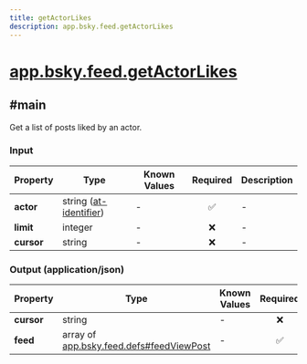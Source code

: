 ```yaml
---
title: getActorLikes
description: app.bsky.feed.getActorLikes
---
```


# [app.bsky.feed.getActorLikes](https://github.com/myConsciousness/atproto.dart/blob/main/lexicons/app/bsky/feed/getActorLikes.json)

## #main

Get a list of posts liked by an actor.

### Input

| Property | Type | Known Values | Required | Description |
| --- | --- | --- | :---: | --- |
| **actor** | string ([at-identifier](https://atproto.com/specs/lexicon#at-identifier)) | - | ✅ | - |
| **limit** | integer | - | ❌ | - |
| **cursor** | string | - | ❌ | - |

### Output (application/json)

| Property | Type | Known Values | Required | Description |
| --- | --- | --- | :---: | --- |
| **cursor** | string | - | ❌ | - |
| **feed** | array of [app.bsky.feed.defs#feedViewPost](../../../../lexicons/app/bsky/feed/defs.md#feedviewpost) | - | ✅ | - |
